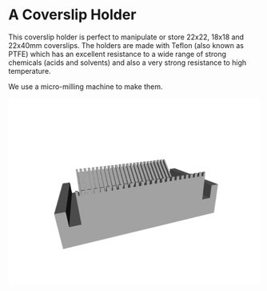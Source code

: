 # A Coverslip Holder

This coverslip holder is perfect to manipulate or store 22x22, 18x18 and 22x40mm coverslips. The holders are made with Teflon (also known as PTFE) which has an excellent resistance to a wide range of strong chemicals (acids and solvents) and also a very strong resistance to high temperature.

We use a micro-milling machine to make them.

![Coverslips-Holder](./Coverslips-Holder.png "Coverslips-Holder")

<script src="https://embed.github.com/view/3d/brouhardlab/3d_models/master/">Coverslip-Holder/Coverslips-Holder.STL</script>
